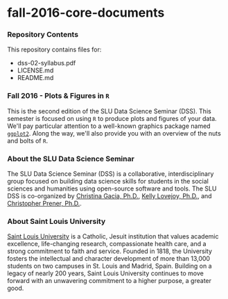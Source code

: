 # fall-2016-core-documents

### Repository Contents
This repository contains files for:
  - dss-02-syllabus.pdf
  - LICENSE.md
  - README.md

### Fall 2016 - Plots & Figures in `R`
This is the second edition of the SLU Data Science Seminar (DSS). This semester is focused on using `R` to produce plots and figures of your data. We'll pay particular attention to a well-known graphics package named [`ggplot2`](https://en.wikipedia.org/wiki/Ggplot2). Along the way, we'll also provide you with an overview of the nuts and bolts of `R`.

### About the SLU Data Science Seminar
The SLU Data Science Seminar (DSS) is a collaborative, interdisciplinary group focused on building data science skills for students in the social sciences and humanities using open-source software and tools. The SLU DSS is co-organized by [Christina Gacia, Ph.D.](mailto:garciacm@slu.edu), [Kelly Lovejoy, Ph.D.](mailto:lovejoykg@slu.edu), and [Christopher Prener, Ph.D.](mailto:prenercg@slu.edu}).

### About Saint Louis University
[Saint Louis University](http://wwww.slu.edu) is a Catholic, Jesuit institution that values academic excellence, life-changing research, compassionate health care, and a strong commitment to faith and service. Founded in 1818, the University fosters the intellectual and character development of more than 13,000 students on two campuses in St. Louis and Madrid, Spain. Building on a legacy of nearly 200 years, Saint Louis University continues to move forward with an unwavering commitment to a higher purpose, a greater good.
